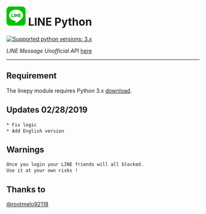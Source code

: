 # ![logo](LINE.png) LINE Python

 [![Supported python versions: 3.x](https://img.shields.io/badge/python-3.x-green.svg "Supported python versions: 3.x")](https://www.python.org/downloads/) 

*LINE Message Unofficial API* [here](https://github.com/yinmo-public/linepy)

----

## Requirement

The linepy module requires Python 3.x  [download](https://www.python.org/downloads/). 

## Updates 02/28/2019
```
* Fix logic
* Add English version
```

## Warnings
```
Once you login your LINE friends will all blocked.
Use it at your own risks !
```

## Thanks to 
[@rootmelo92118](https://github.com/rootmelo92118)
